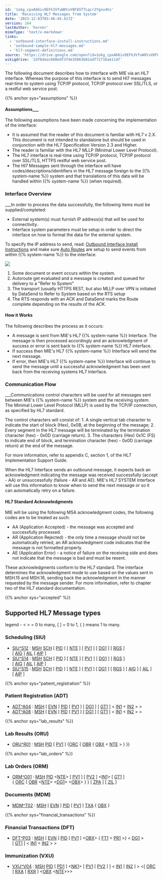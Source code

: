 ```yaml
---
id: '1okg_cpxA66iv9EFk3VfuW8tvV8F8ST7Lqcr2Ygnv4hs'
title: 'Receiving HL7 Messages from System'
date: '2023-12-03T03:46:45.417Z'
version: 164
lastAuthor: 'horner'
mimeType: 'text/x-markdown'
links:
  - 'outbound-interface-install-instructions.md'
  - 'outbound-sample-hl7-messages.md'
  - 'hl7-segment-definitions.md'
source: 'https://drive.google.com/open?id=1okg_cpxA66iv9EFk3VfuW8tvV8F8ST7Lqcr2Ygnv4hs'
wikigdrive: '2df6deac680edf3f4e35063b01adf72716ae114f'
---
```

The following document describes how to interface with MIE via an HL7 interface. Whereas the purpose of this interface is to send Hl7 messages real-time to system using TCP/IP protocol, TCP/IP protocol over SSL/TLS, or a restful web service post.

{{% anchor sys="assumptions" %}}

#### Assumptions___

The following assumptions have been made concerning the implementation of the interface:

* It is assumed that the reader of this document is familiar with HL7 v 2.X. This document is not intended to standalone but should be used in conjunction with the HL7 Specification Version 2.3 and Higher.
* The reader is familiar with the HL7 MLLP (Minimal Lower Level Protocol).
* The HL7 interface is real-time using TCP/IP protocol, TCP/IP protocol over SSL/TLS, HTTPS restful web service post.
* The Hl7 Messages sent through the interface will have codes/descriptions/identifiers in the HL7 message foreign to the {{% system-name %}} system and that translations of this data will be handled within {{% system-name %}} (when required).

### Interface Overview

___In order to process the data successfully, the following items must be supplied/completed:

* External system(s) must furnish IP address(s) that will be used for connectivity.
* Interface system parameters must be setup in order to direct the interface on how to format the data for the external system.

To specify the IP address to send, read: [Outbound Interface Install Instructions](outbound-interface-install-instructions.md#overview) and make sure [Auto Routes](outbound-interface-install-instructions.md#auto-routes) are setup to send events from within {{% system-name %}}  to the interface.

![](../receiving-hl7-messages-from-system.assets/4646fbdde45da1a81be6ea94849def45.png)

1. Some document or event occurs within the system.
2. Autoroute get evaluated and a message is created and queued for delivery to a "Refer to System"
3. The transport (usually HTTPS REST, but also MLLP over VPN is initiated by DataSend to Refer to System based on the RTS setup
4. The RTS responds with an ACK and DataSend marks the Route complete depending on the results of the ACK.

#### How it Works

The following describes the process as it occurs:

* A message is sent from MIE's HL7 {{% system-name %}} Interface. The message is then processed accordingly and an acknowledgment of success or error is sent back to {{% system-name %}} HL7 interface.
* If success then MIE's HL7 {{% system-name %}} Interface will send the next message.
* If error, then MIE's HL7 {{% system-name %}} Interface will continue to send the message until a successful acknowledgment has been sent back from the receiving systems HL7 Interface.

### Communication Flow

___Communications control characters will be used for all messages sent between MIE's {{% system-name %}} system and the receiving system. The Minimal Lower Level Protocol (MLLP) is used by the TCP/IP connection, as specified by HL7 standard.

The control characters will consist of: 1. A single vertical tab character to indicate the start of block (Hex), 0x0B, at the beginning of the message; 2. Every segment in the HL7 message will be terminated by the termination character (hex) - 0x0D (carriage return). 3. The characters (Hex) 0x1C (FS) to indicate end of block, and termination character (hex) - 0x0D (carriage return) at the end of the message.

For more information, refer to appendix C, section 1, of the HL7 Implementation Support Guide.

When the HL7 Interface sends an outbound message, it expects back an acknowledgment indicating the message was received successfully (accept - AA) or unsuccessfully (failure - AR and AE). MIE's HL7 SYSTEM Interface will use this information to know when to send the next message or so it can automatically retry on a failure.

#### HL7 Standard Acknowledgments

MIE will be using the following MSA acknowledgment codes, the following codes are to be treated as such:

* AA (Application Accepted) - the message was accepted and successfully processed.
* AR (Application Rejected) - the only time a message should not be automatically retried, an AR acknowledgment code indicates that the message is not formatted properly.
* AE (Application Error) - a notice of failure on the receiving side and does not indicate that the message is bad and must be resent.

These acknowledgments conform to the HL7 standard. The interface determines the acknowledgment mode to use based on the values sent in MSH.15 and MSH.16, sending back the acknowledgment in the manner requested by the message sender. For more information, refer to chapter two of the HL7 standard documentation.

{{% anchor sys="accepted" %}}

## Supported HL7 Message types

legend - < > = 0 to many, [ ] = 0 to 1, { } means 1 to many.

### Scheduling (SIU)

* [SIU^S12](outbound-sample-hl7-messages.md#sius12) : [MSH](hl7-segment-definitions.md#message-header-msh) [SCH](hl7-segment-definitions.md#scheduling-activity-information-sch) [ [PID](hl7-segment-definitions.md#patient-identification-pid) ] [ [NTE](hl7-segment-definitions.md#notes-and-comments-nte) ] [ [PV1](hl7-segment-definitions.md#patient-visit-pv1) ] [ [DG1](hl7-segment-definitions.md#diagnosis-dg1) ] [ [RGS](hl7-segment-definitions.md#resource-group-rgs) ] [ [AIG](hl7-segment-definitions.md#appointment-information-general-resource-aig) ] [AIL](hl7-segment-definitions.md#appointment-information-location-resource-ail) [ [AIP](hl7-segment-definitions.md#appointment-information-personnel-resource-aip) ]
* [SIU^S14](outbound-sample-hl7-messages.md#sius14) : [MSH](hl7-segment-definitions.md#message-header-msh) [SCH](hl7-segment-definitions.md#scheduling-activity-information-sch) [ [PID](hl7-segment-definitions.md#patient-identification-pid) ] [ [NTE](hl7-segment-definitions.md#notes-and-comments-nte) ] [ [PV1](hl7-segment-definitions.md#patient-visit-pv1) ] [ [DG1](hl7-segment-definitions.md#diagnosis-dg1) ] [ [RGS](hl7-segment-definitions.md#resource-group-rgs) ] [ [AIG](hl7-segment-definitions.md#appointment-information-general-resource-aig) ] [AIL](hl7-segment-definitions.md#appointment-information-location-resource-ail) [ [AIP](hl7-segment-definitions.md#appointment-information-personnel-resource-aip) ]
* [SIU^S15](outbound-sample-hl7-messages.md#sius15) : [MSH](hl7-segment-definitions.md#message-header-msh) [SCH](hl7-segment-definitions.md#scheduling-activity-information-sch) [ [PID](hl7-segment-definitions.md#patient-identification-pid) ] [ [NTE](hl7-segment-definitions.md#notes-and-comments-nte) ] [ [PV1](hl7-segment-definitions.md#patient-visit-pv1) ] [ [DG1](hl7-segment-definitions.md#diagnosis-dg1) ] [ [RGS](hl7-segment-definitions.md#resource-group-rgs) ] [ [AIG](hl7-segment-definitions.md#appointment-information-general-resource-aig) ] [ [AIL](hl7-segment-definitions.md#appointment-information-location-resource-ail) ] [ [AIP](hl7-segment-definitions.md#appointment-information-personnel-resource-aip) ]

{{% anchor sys="patient_registration" %}}

### Patient Registration (ADT)

* [ADT^A04](outbound-sample-hl7-messages.md#adta04) : [MSH](hl7-segment-definitions.md#message-header-msh) [ [EVN](hl7-segment-definitions.md#event-type-evn) ] [PID](hl7-segment-definitions.md#patient-identification-pid) [ [PV1](hl7-segment-definitions.md#patient-visit-pv1) ] [ [DG1](hl7-segment-definitions.md#diagnosis-dg1) ] [ [GT1](hl7-segment-definitions.md#guarantor-gt1) ] < [IN1](hl7-segment-definitions.md#insurance-in1) < [IN2](hl7-segment-definitions.md#insurance-additional-information-in2) > >
* [ADT^A08](outbound-sample-hl7-messages.md#adta08) : [MSH](hl7-segment-definitions.md#message-header-msh) [ [EVN](hl7-segment-definitions.md#event-type-evn) ] [PID](hl7-segment-definitions.md#patient-identification-pid) [ [PV1](hl7-segment-definitions.md#patient-visit-pv1) ] [ [DG1](hl7-segment-definitions.md#diagnosis-dg1) ] [ [GT1](hl7-segment-definitions.md#guarantor-gt1) ] < [IN1](hl7-segment-definitions.md#insurance-in1) < [IN2](hl7-segment-definitions.md#insurance-additional-information-in2) > >

{{% anchor sys="lab_results" %}}

### Lab Results (ORU)

* [ORU^R01](outbound-sample-hl7-messages.md#orur01) : [MSH](hl7-segment-definitions.md#message-header-msh) [PID](hl7-segment-definitions.md#patient-identification-pid) [ [PV1](hl7-segment-definitions.md#patient-visit-pv1) ] {[ORC](hl7-segment-definitions.md#common-order-orc) { [OBR](hl7-segment-definitions.md#observation-request-obr) { [OBX](hl7-segment-definitions.md#observation/result-obx) < [NTE](hl7-segment-definitions.md#notes-and-comments-nte) > } }}

{{% anchor sys="lab_orders" %}}

### Lab Orders (ORM)

* [ORM^O01](outbound-sample-hl7-messages.md#ormo01) : [MSH](hl7-segment-definitions.md#message-header-msh) [PID](hl7-segment-definitions.md#patient-identification-pid) <[NTE](hl7-segment-definitions.md#notes-and-comments-nte)> [ [PV1](hl7-segment-definitions.md#patient-visit-pv1) ] [ [PV2](hl7-segment-definitions.md#patient-visit-additional-information-pv2) ] <[IN1](hl7-segment-definitions.md#insurance-in1)> [ [GT1](hl7-segment-definitions.md#guarantor-gt1) ] { [ORC](hl7-segment-definitions.md#common-order-orc) { [OBR](hl7-segment-definitions.md#observation-request-obr) <[NTE](hl7-segment-definitions.md#notes-and-comments-nte)> <[DG1](hl7-segment-definitions.md#diagnosis-dg1)> <[OBX](hl7-segment-definitions.md#observation/result-obx)> } } [ [ZPA](hl7-segment-definitions.md#zpa) ] [ [ZIL](hl7-segment-definitions.md#zil) ]

### Documents (MDM)

* [MDM^T02](outbound-sample-hl7-messages.md#mdmt02) : [MSH](hl7-segment-definitions.md#message-header-msh) [ [EVN](hl7-segment-definitions.md#event-type-evn) ] [PID](hl7-segment-definitions.md#patient-identification-pid) [ [PV1](hl7-segment-definitions.md#patient-visit-pv1) ] [TXA](hl7-segment-definitions.md#transcription-document-header-txa) { [OBX](hl7-segment-definitions.md#observation/result-obx) }

{{% anchor sys="financial_transactions" %}}

### Financial Transactions (DFT)

* [DFT^P03](outbound-sample-hl7-messages.md#dftp03) : [MSH](hl7-segment-definitions.md#message-header-msh) [ [EVN](hl7-segment-definitions.md#event-type-evn) ] [PID](hl7-segment-definitions.md#patient-identification-pid) [ [PV1](hl7-segment-definitions.md#patient-visit-pv1) ] <[OBX](hl7-segment-definitions.md#observation/result-obx)> { [FT1](hl7-segment-definitions.md#financial-transaction-ft1) < [PR1](hl7-segment-definitions.md#procedures-pr1) >} < [DG1](hl7-segment-definitions.md#diagnosis-dg1) > [ [GT1](hl7-segment-definitions.md#guarantor-gt1) ] < [IN1](hl7-segment-definitions.md#insurance-in1) < [IN2](hl7-segment-definitions.md#insurance-additional-information-in2) > >

### Immunization (VXU)

* [VXU^V04](outbound-sample-hl7-messages.md#vxuv04) : [MSH](hl7-segment-definitions.md#message-header-msh) [PID](hl7-segment-definitions.md#patient-identification-pid) [ [PD1](hl7-segment-definitions.md#patient-additional-demographics-pd1) ] <[NK1](hl7-segment-definitions.md#next-of-kin/associated-parties-nk1)> [ [PV1](hl7-segment-definitions.md#patient-visit-pv1) [ [PV2](hl7-segment-definitions.md#patient-visit-additional-information-pv2) ] ] < [IN1](hl7-segment-definitions.md#insurance-in1) [ [IN2](hl7-segment-definitions.md#insurance-additional-information-in2) ] > <[ [ORC](hl7-segment-definitions.md#common-order-orc) ] [RXA](hl7-segment-definitions.md#pharmacy/treatment-administration-rxa) [ [RXR](hl7-segment-definitions.md#pharmacy/treatment-route-rxr) ] <[OBX](hl7-segment-definitions.md#observation/result-obx) <[NTE](hl7-segment-definitions.md#notes-and-comments-nte)>>>
